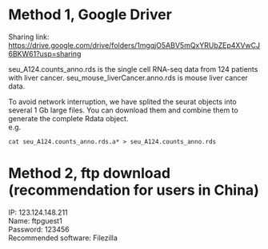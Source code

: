 # Method 1, Google Driver

Sharing link: https://drive.google.com/drive/folders/1mgqjO5ABV5mQxYRUbZEp4XVwCJ6BKW61?usp=sharing

seu_A124.counts_anno.rds is the single cell RNA-seq data from 124 patients with liver cancer. 
seu_mouse_liverCancer.anno.rds is mouse liver cancer data. 

To avoid network interruption, we have splited the seurat objects into several 1 Gb large files. You can download them and combine them to generate the complete Rdata object.   
e.g.
```
cat seu_A124.counts_anno.rds.a* > seu_A124.counts_anno.rds
```

# Method 2, ftp download (recommendation for users in China)

IP: 123.124.148.211  
Name: ftpguest1  
Password: 123456  
Recommended software: Filezilla  
